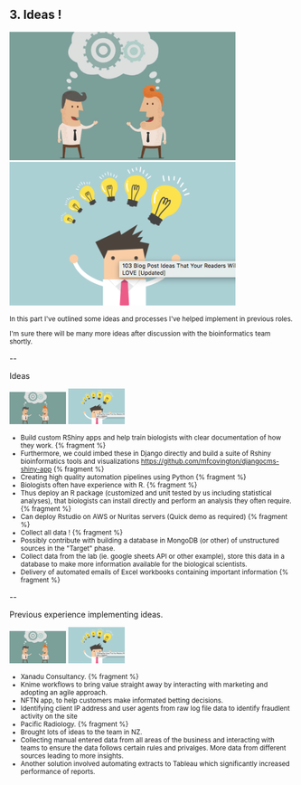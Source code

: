 ## 3. Ideas !

<img src="/public/img/ideas.png" width="400px"/> <img src="/public/img/idea_man.png" width="400px"/>

<small>

In this part I've outlined some ideas and processes I've helped implement in previous roles.


I'm sure there will be many more ideas after discussion with the bioinformatics team shortly.

</small>

--


Ideas 

<img src="/public/img/ideas.png" width="100px"/> <img src="/public/img/idea_man.png" width="100px"/>
<small>

- Build custom RShiny apps and help train biologists with clear documentation of how they work. {% fragment %}
 - Furthermore, we could imbed these in Django directly and build a suite of Rshiny bioinformatics tools and visualizations https://github.com/mfcovington/djangocms-shiny-app {% fragment %}
- Creating high quality automation pipelines using Python {% fragment %}
- Biologists often have experience with R. {% fragment %}
 - Thus deploy an R package (customized and unit tested by us including statistical analyses), that biologists can install directly and perform an analysis they often require. {% fragment %}
 - Can deploy Rstudio on AWS or Nuritas servers (Quick demo as required) {% fragment %}
- Collect all data !  {% fragment %}
 - Possibly contribute with building a database in MongoDB (or other) of unstructured sources in the "Target" phase.
 - Collect data from the lab (ie. google sheets API or other example), store this data in a database to make more information available for the biological scientists.
- Delivery of automated emails of Excel workbooks containing important information {% fragment %}

</small>

--

Previous experience implementing ideas.

<img src="/public/img/ideas.png" width="100px"/> <img src="/public/img/idea_man.png" width="100px"/>
<small>

- Xanadu Consultancy. {% fragment %}
 - Knime workflows to bring value straight away by interacting with marketing and adopting an agile approach.
 - NFTN app, to help customers make informated betting decisions.
 - Identifying client IP address and user agents from raw log file data to identify fraudlent activity on the site
- Pacific Radiology. {% fragment %}
 - Brought lots of ideas to the team in NZ.
 - Collecting manual entered data from all areas of the business and interacting with teams to ensure the data follows certain rules and privalges. More data from different sources leading to more insights.
 - Another solution involved automating extracts to Tableau which significantly increased performance of reports.

</small>